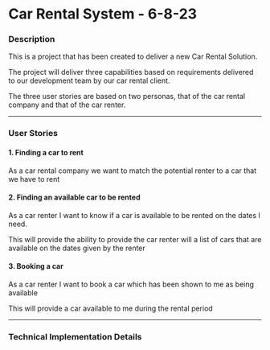 # Car Rental System - 6-8-23

### Description

This is a project that has been created to deliver a new Car Rental Solution.

The project will deliver three capabilities based on requirements delivered to our development team by our car rental client.

The three user stories are based on two personas, that of the car rental company and that of the car renter.

***

### User Stories

#### 1. Finding a car to rent

As a car rental company we want to match the potential renter to a car that we have to rent

#### 2. Finding an available car to be rented

As a car renter I want to know if a car is available to be rented on the dates I need.

This will provide the ability to provide the car renter will a list of cars that are available on the dates given by the renter

#### 3. Booking a car

As a car renter I want to book a car which has been shown to me as being available

This will provide a car available to me during the rental period

***

### Technical Implementation Details